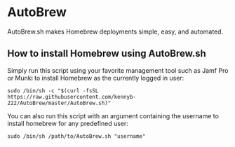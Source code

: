 # AutoBrew

AutoBrew.sh makes Homebrew deployments simple, easy, and automated. 

## How to install Homebrew using AutoBrew.sh
Simply run this script using your favorite management tool such as Jamf Pro or Munki to install Homebrew as the currently logged in user:

`sudo /bin/sh -c "$(curl -fsSL https://raw.githubusercontent.com/kennyb-222/AutoBrew/master/AutoBrew.sh)"`

You can also run this script with an argument containing the username to install homebrew for any predefined user:

`sudo /bin/sh /path/to/AutoBrew.sh "username"`
